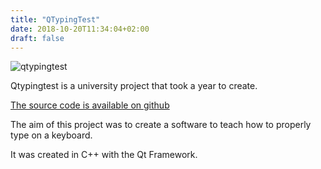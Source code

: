```yaml
---
title: "QTypingTest"
date: 2018-10-20T11:34:04+02:00
draft: false
---
```


![qtypingtest](/images/qttest.png)


Qtypingtest is a university project that took a year to create.

[The source code is available on github](https://github.com/AzariasB/QTypingTest)

The aim of this project was to create a software to teach how to properly type on a keyboard.

It was created in C++ with the Qt Framework.